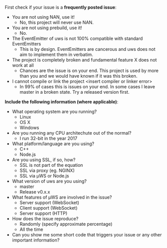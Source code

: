 First check if your issue is a **frequently posted issue**:
* You are not using NAN, use it!
  * No, this project will never use NAN.
* You are not using prebuild, use it!
  * No.
* The EventEmitter of uws is not 100% compatible with standard EventEmitters
  * This is by design. EventEmitters are cancerous and uws does not aim to implement them in verbatim.
* The project is completely broken and fundamental feature X does not work at all
  * Chances are the issue is on your end. This project is used by more than you and we would have known if it was this broken.
* I cannot compile or link the project \<insert compiler or linker error\>
  * In 99% of cases this is issues on your end. In some cases I leave master in a broken state. Try a released version first.
  
**Include the following information (where applicable)**:

* What operating system are you running?
  * Linux
  * OS X
  * Windows
* Are you running any CPU architechute out of the normal?
  * I run 32-bit in the year 2017
* What platform/language are you using?
  * C++
  * Node.js
* Are you using SSL, if so, how?
  * SSL is not part of the equation
  * SSL via proxy (eg. NGINX)
  * SSL via µWS or Node.js
* What version of uws are you using?
  * master
  * Release v0.x.x
* What features of µWS are involved in the issue?
  * Server support (WebSocket)
  * Client support (WebSocket)
  * Server support (HTTP)
* How does the issue reproduce?
  * Randomly (specify approximate percentage)
  * All the time
* Can you show me some short code that triggers your issue or any other important information?
